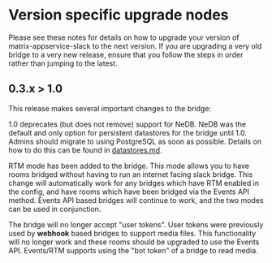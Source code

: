 # Version specific upgrade nodes

Please see these notes for details on how to upgrade your version
of matrix-appservice-slack to the next version. If you are upgrading a very
old bridge to a very new release, ensure that you follow the steps in order rather than jumping to the latest.

## 0.3.x > 1.0

This release makes several important changes to the bridge:

1.0 deprecates (but does not remove) support for NeDB. NeDB was the
default and only option for persistent datastores for the bridge until 1.0.
Admins should migrate to using PostgreSQL as soon as possible. Details on how to do this can be found in [datastores.md](docs/datastores.md).

RTM mode has been added to the bridge. This mode allows you to have rooms
bridged without having to run an internet facing slack bridge. This change will
automatically work for any bridges which have RTM enabled in the config, and
have rooms which have been bridged via the Events API method. Events API based
bridges will continue to work, and the two modes can be used in conjunction.

The bridge will no longer accept "user tokens". User tokens were previously used by **webhook** based bridges to support media files. This functionality will no longer work and these rooms should be upgraded to use the Events API.
Events/RTM supports using the "bot token" of a bridge to read media.
